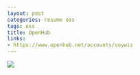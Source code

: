 ```yaml
---
layout: post
categories: resume oss
tags: oss
title: OpenHub
links:
- https://www.openhub.net/accounts/soywiz
---
```


<a href="https://www.openhub.net/accounts/71283?ref=Detailed" target="_blank"><img src="https://www.openhub.net/accounts/71283/widgets/account_detailed.gif" /></a>

